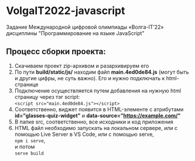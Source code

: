 # VolgaIT2022-javascript
Задание Международной цифровой олимпиады «Волга-IT’22» дисциплины "Программирование на языке JavaScript"
## Процесс сборки проекта:
1. Скачиваем проект zip-архивом и разархивируем его
2. По пути **build/static/js/** находим файл **main.4ed0de84.js** (могут быть и другие цифры, не суть важно). Его и нужно подключать к html-странице
3. Подключение осуществляется путем добавления на нужную html страницу через тэг script:
<br>```<script src="main.4ed0de84.js"></script>```
4. Соответственно, виджет появится в HTML-элементе с атрибутами
**id="glasses-quiz-widget"** и **data-source=”https://example.com/"**
5. В папке src, соответственно, все исходники и код приложения
6. HTML файл необходимо запускать на локальном сервере, или с помощью Live Server в VS Code, или с помощью serve,<br> ```npm i serve```, <br> и потом <br> ```serve build```